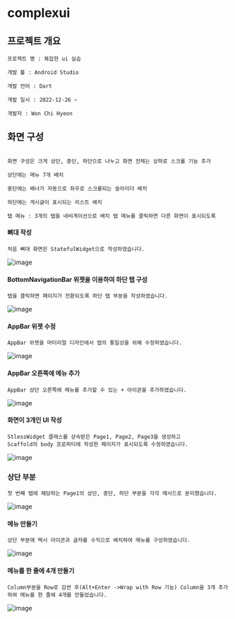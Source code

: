 # complexui

## 프로젝트 개요

```
프로젝트 명 : 복잡한 ui 실습

개발 툴 : Android Studio 

개발 언어 : Dart

개발 일시 : 2022-12-26 ~ 

개발자 : Won Chi Hyeon
```

## 화면 구성

```

화면 구성은 크게 상단, 중단, 하단으로 나누고 화면 전체는 상하로 스크롤 기능 추가

상단에는 메뉴 7개 배치

중단에는 배너가 자동으로 좌우로 스크롤되는 슬라이더 배치

하단에는 게시글이 표시되는 리스트 배치

탭 메뉴 : 3개의 탭을 네비게이션으로 배치 탭 메뉴를 클릭하면 다른 화면이 표시되도록

```

#### 뼈대 작성
```
처음 뼈대 화면은 StatefulWidget으로 작성하였습니다.
```
![image](https://user-images.githubusercontent.com/58906858/210294973-48607790-a7b2-4ee1-8ce5-011e8b46f623.png)

#### BottomNavigationBar 위젯을 이용하여 하단 탭 구성
```
탭을 클릭하면 페이지가 전환되도록 하단 탭 부분을 작성하였습니다.
```
![image](https://user-images.githubusercontent.com/58906858/210295475-b0c521d2-c4f2-45ad-9956-6060ed234a7f.png)

#### AppBar 위젯 수정
```
AppBar 위젯을 머터리얼 디자인에서 앱의 통일성을 위해 수정하였습니다.
```
![image](https://user-images.githubusercontent.com/58906858/210295708-08f59d2c-f132-4bc7-9334-48c27500b8b0.png)

#### AppBar 오른쪽에 메뉴 추가
```
AppBar 상단 오른쪽에 메뉴를 추가할 수 있는 + 아이콘을 추가하였습니다.
```
![image](https://user-images.githubusercontent.com/58906858/210296081-baf1f561-4eab-4793-9f96-49c16c54d483.png)

#### 화면이 3개인 UI 작성
```
StlessWidget 클래스를 상속받은 Page1, Page2, Page3을 생성하고 
Scaffold의 body 프로퍼티에 작성한 페이지가 표시되도록 수정하였습니다.
```
![image](https://user-images.githubusercontent.com/58906858/210296542-9d05c5f1-d581-497a-a09e-cc0d9e0e792e.png)

### 상단 부분
```
첫 번째 탭에 해당하는 Page1의 상단, 중단, 하단 부분을 각각 메서드로 분리했습니다.
```
![image](https://user-images.githubusercontent.com/58906858/210474744-f919bf79-0905-4660-938f-feed9cde2fca.png)

#### 메뉴 만들기
```
상단 부분에 택시 아이콘과 글자를 수직으로 배치하여 메뉴를 구성하였습니다.
```
![image](https://user-images.githubusercontent.com/58906858/210475077-96e4ffd2-0b08-4b32-a338-8422516da201.png)


#### 메뉴를 한 줄에 4개 만들기
```
Column부분을 Row로 감싼 후(Alt+Enter ->Wrap with Row 기능) Column을 3개 추가하여 메뉴를 한 줄에 4개를 만들었습니다.
```
![image](https://user-images.githubusercontent.com/58906858/210477988-2b81f753-22b9-489f-944e-f36cb74f5fdd.png)
